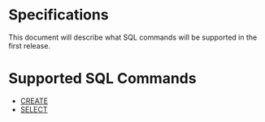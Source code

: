 # Specifications

This document will describe what SQL commands will be supported in the first release.

# Supported SQL Commands

- [CREATE](./commands/CREATE.md)
- [SELECT](./commands/SELECT.md)